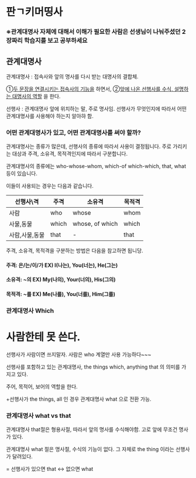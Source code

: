 # 판ㄱ키머띵사

### ※관계대명사 자체에 대해서 이해가 필요한 사람은 선생님이 나눠주셨던 2장짜리 학습지를 보고 공부하세요

## 관계대명사

관계대명사 : 접속사와 앞의 명사를 다시 받는 대명사의 결합체.

①<u>두 문장을 연결시키는 접속사의 기능을</u> 하면서, ②<u>앞에 나온 선행사를 수식, 설명하는 대명사의 역할</u> 을 한다. 

선행사 : 관계대명사 앞에 위치하는 말, 주로 명사임. 선행사가 무엇인지에 따라서 어떤 관계대명사를 사용해야 하는지 알아햐 함.

### 어떤 관계대명사가 있고, 어떤 관계대명사를 써야 할까?

관계대명사는 종류가 많은데, 선행사의 종류에 따라서 사용이 결정됩니다. 주로 가리키는 대상과 주격, 소유격, 목적격인지에 따라서 구분합니다.

관계대명사의 종류에는 who-whose-whom, which-of which-which, that, what 등이 있습니다. 

이들이 사용되는 경우는 다음과 같습니다.

| 선행사\격    | 주격    | 소유격             | 목적격   |
| -------- | ----- | --------------- | ----- |
| 사람       | who   | whose           | whom  |
| 사물,동물    | which | whose, of which | which |
| 사람,사물,동물 | that  | -               | that  |

주격, 소유격, 목적격을 구분하는 방법은 다음을 참고하면 됩니당.

#### 주격:  은/는/이/가    EX) I(나는), You(너는), He(그는)

#### 소유격: ~의               EX) My(나의), Your(너의), His(그의)

#### 목적격: ~를               EX) Me(나를), You(너를), Him(그를)

### 

### 관계대명사 Which

# 사람한테 못 쓴다.

선행사가 사람이면 쓰지말자. 사람은 who 계열만 사용 가능하다~~~  






선행사를 포함하고 있는 관계대명사, the things which, anything that 의 의미를 가지고 있다. 

주어, 목적어, 보어의 역할을 한다.

+선행사가 the things, all 인 경우 관계대명사 what 으로 전환 가능.

### 관계대명사 what vs that

관계대명사 that절은 형용사절, 따라서 앞의 명사를 수식해야함. 고로 앞에 무조건 명사가 있다.

관계대명사 what 절은 명사절, 수식의 기능이 없다. 그 자체로 the thing 이라는 선행사가 달려있다. 

= 선행사가 있으면 that <-> 없으면 what
